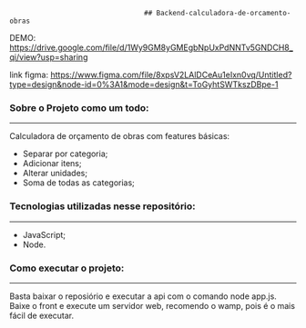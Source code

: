                                      ## Backend-calculadora-de-orcamento-obras

DEMO: https://drive.google.com/file/d/1Wy9GM8yGMEgbNpUxPdNNTv5GNDCH8_qi/view?usp=sharing

link figma: https://www.figma.com/file/8xpsV2LAlDCeAu1eIxn0vq/Untitled?type=design&node-id=0%3A1&mode=design&t=ToGyhtSWTkszDBpe-1
### Sobre o Projeto como um todo:
____________________________________________________________

Calculadora de orçamento de obras com features básicas:
- Separar por categoria;
- Adicionar itens;
- Alterar unidades;
- Soma de todas as categorias;

### Tecnologias utilizadas nesse repositório:
____________________________________________________________

- JavaScript;
- Node.

### Como executar o projeto:
____________________________________________________________

Basta baixar o reposiório e executar  a api com o comando node app.js. Baixe o front e execute um servidor web, recomendo o wamp, pois é o mais fácil de executar.
